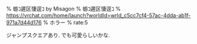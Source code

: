 % 蝣ｺ遲区悽逕ｺ by Misagon
% 蝣ｺ遲区悽逕ｺ
% https://vrchat.com/home/launch?worldId=wrld_c5cc7cf4-57ac-4dda-ab1f-971a7d44d176
% ホラー
% rate:5

ジャンプスクエアあり.
でも可愛らしいかな.
